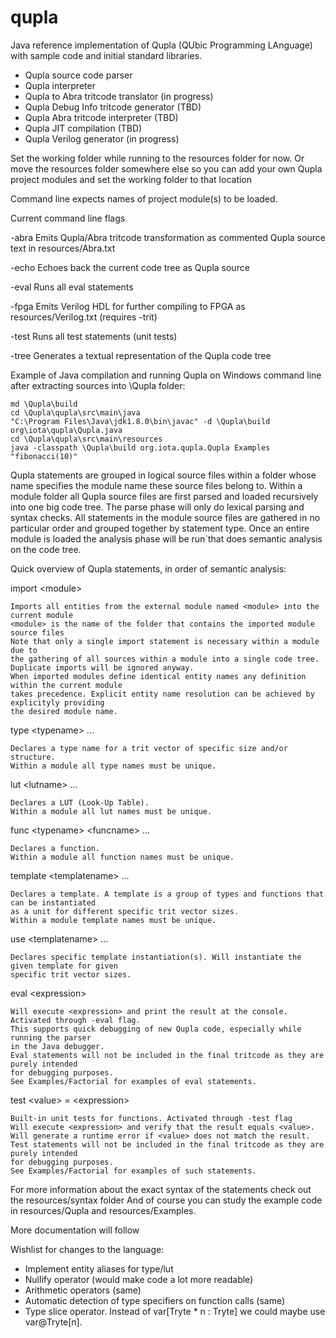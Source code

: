 # qupla

Java reference implementation of Qupla (QUbic Programming LAnguage) with sample code and initial standard libraries.
* Qupla source code parser
* Qupla interpreter
* Qupla to Abra tritcode translator (in progress)
* Qupla Debug Info tritcode generator (TBD)
* Qupla Abra tritcode interpreter (TBD)
* Qupla JIT compilation (TBD)
* Qupla Verilog generator (in progress)

Set the working folder while running to the resources folder for now.
Or move the resources folder somewhere else so you can add your own Qupla project modules and set the working folder to that location

Command line expects names of project module(s) to be loaded.

Current command line flags

-abra  Emits Qupla/Abra tritcode transformation as commented Qupla source text in resources/Abra.txt

-echo  Echoes back the current code tree as Qupla source

-eval  Runs all eval statements

-fpga  Emits Verilog HDL for further compiling to FPGA as resources/Verilog.txt (requires -trit)

-test  Runs all test statements (unit tests)

-tree  Generates a textual representation of the Qupla code tree



Example of Java compilation and running Qupla on Windows command line after extracting sources into \Qupla folder:

    md \Qupla\build
    cd \Qupla\qupla\src\main\java
    "C:\Program Files\Java\jdk1.8.0\bin\javac" -d \Qupla\build org\iota\qupla\Qupla.java
    cd \Qupla\qupla\src\main\resources
    java -classpath \Qupla\build org.iota.qupla.Qupla Examples "fibonacci(10)"



Qupla statements are grouped in logical source files within a folder whose name specifies the module name these source files belong to.
Within a module folder all Qupla source files are first parsed and loaded recursively into one big code tree.
The parse phase will only do lexical parsing and syntax checks.
All statements in the module source files are gathered in no particular order and grouped together by statement type.
Once an entire module is loaded the analysis phase will be run`that does semantic analysis on the code tree.

Quick overview of Qupla statements, in order of semantic analysis:

import \<module\>

    Imports all entities from the external module named <module> into the current module
    <module> is the name of the folder that contains the imported module source files
    Note that only a single import statement is necessary within a module due to
    the gathering of all sources within a module into a single code tree.
    Duplicate imports will be ignored anyway.
    When imported modules define identical entity names any definition within the current module
    takes precedence. Explicit entity name resolution can be achieved by explicityly providing
    the desired module name.

type \<typename\> ...

    Declares a type name for a trit vector of specific size and/or structure.
    Within a module all type names must be unique.
    
lut \<lutname\> ...

    Declares a LUT (Look-Up Table).
    Within a module all lut names must be unique.
    
func \<typename\> \<funcname\> ...

    Declares a function.
    Within a module all function names must be unique.
       
template \<templatename\> ...

    Declares a template. A template is a group of types and functions that can be instantiated
    as a unit for different specific trit vector sizes.
    Within a module template names must be unique.
    
use \<templatename\> ...

    Declares specific template instantiation(s). Will instantiate the given template for given
    specific trit vector sizes.
    
eval \<expression\>

    Will execute <expression> and print the result at the console. Activated through -eval flag.
    This supports quick debugging of new Qupla code, especially while running the parser
    in the Java debugger.
    Eval statements will not be included in the final tritcode as they are purely intended
    for debugging purposes.
    See Examples/Factorial for examples of eval statements.
    
test \<value\> = \<expression\>

    Built-in unit tests for functions. Activated through -test flag
    Will execute <expression> and verify that the result equals <value>.
    Will generate a runtime error if <value> does not match the result.
    Test statements will not be included in the final tritcode as they are purely intended
    for debugging purposes.
    See Examples/Factorial for examples of such statements.
    

For more information about the exact syntax of the statements check out the resources/syntax folder
And of course you can study the example code in resources/Qupla and resources/Examples.

More documentation will follow


Wishlist for changes to the language:
* Implement entity aliases for type/lut
* Nullify operator (would make code a lot more readable)
* Arithmetic operators (same)
* Automatic detection of type specifiers on function calls (same)
* Type slice operator. Instead of var\[Tryte * n : Tryte\] we could maybe use var@Tryte\[n\].


